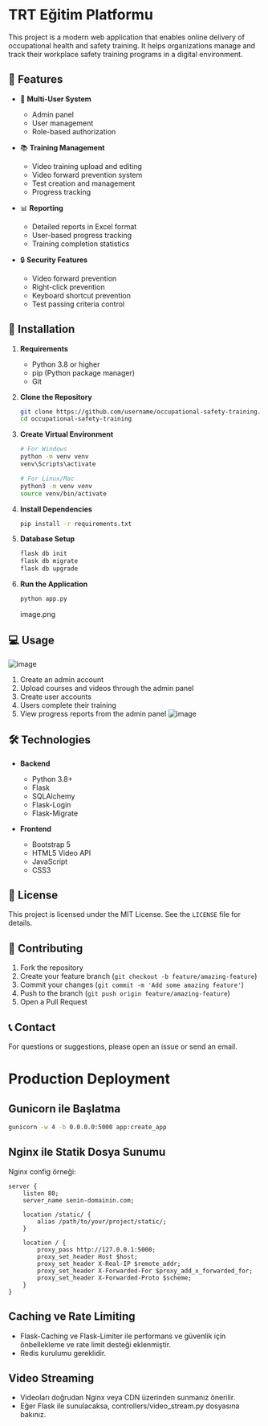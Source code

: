 # TRT Eğitim Platformu

This project is a modern web application that enables online delivery of occupational health and safety training. It helps organizations manage and track their workplace safety training programs in a digital environment.

## 🌟 Features

- 👥 **Multi-User System**
  - Admin panel
  - User management
  - Role-based authorization

- 📚 **Training Management**
  - Video training upload and editing
  - Video forward prevention system
  - Test creation and management
  - Progress tracking

- 📊 **Reporting**
  - Detailed reports in Excel format
  - User-based progress tracking
  - Training completion statistics

- 🔒 **Security Features**
  - Video forward prevention
  - Right-click prevention
  - Keyboard shortcut prevention
  - Test passing criteria control

## 🚀 Installation

1. **Requirements**
   - Python 3.8 or higher
   - pip (Python package manager)
   - Git

2. **Clone the Repository**
   ```bash
   git clone https://github.com/username/occupational-safety-training.git
   cd occupational-safety-training
   ```

3. **Create Virtual Environment**
   ```bash
   # For Windows
   python -m venv venv
   venv\Scripts\activate

   # For Linux/Mac
   python3 -m venv venv
   source venv/bin/activate
   ```

4. **Install Dependencies**
   ```bash
   pip install -r requirements.txt
   ```

5. **Database Setup**
   ```bash
   flask db init
   flask db migrate
   flask db upgrade
   ```

6. **Run the Application**
   ```bash
   python app.py
   ```

   image.png

## 💻 Usage
![image](https://github.com/user-attachments/assets/6481dcb0-a8f3-4642-86d7-5a4f31f45932)


1. Create an admin account
2. Upload courses and videos through the admin panel
3. Create user accounts
4. Users complete their training
5. View progress reports from the admin panel
![image](https://github.com/user-attachments/assets/78117b34-7ed5-43e5-bb58-cb7adf6d3515)


## 🛠️ Technologies

- **Backend**
  - Python 3.8+
  - Flask
  - SQLAlchemy
  - Flask-Login
  - Flask-Migrate

- **Frontend**
  - Bootstrap 5
  - HTML5 Video API
  - JavaScript
  - CSS3

## 📝 License

This project is licensed under the MIT License. See the `LICENSE` file for details.

## 🤝 Contributing

1. Fork the repository
2. Create your feature branch (`git checkout -b feature/amazing-feature`)
3. Commit your changes (`git commit -m 'Add some amazing feature'`)
4. Push to the branch (`git push origin feature/amazing-feature`)
5. Open a Pull Request

## 📞 Contact

For questions or suggestions, please open an issue or send an email. 

# Production Deployment

## Gunicorn ile Başlatma

```bash
gunicorn -w 4 -b 0.0.0.0:5000 app:create_app
```

## Nginx ile Statik Dosya Sunumu

Nginx config örneği:

```
server {
    listen 80;
    server_name senin-domainin.com;

    location /static/ {
        alias /path/to/your/project/static/;
    }

    location / {
        proxy_pass http://127.0.0.1:5000;
        proxy_set_header Host $host;
        proxy_set_header X-Real-IP $remote_addr;
        proxy_set_header X-Forwarded-For $proxy_add_x_forwarded_for;
        proxy_set_header X-Forwarded-Proto $scheme;
    }
}
```

## Caching ve Rate Limiting
- Flask-Caching ve Flask-Limiter ile performans ve güvenlik için önbellekleme ve rate limit desteği eklenmiştir.
- Redis kurulumu gereklidir.

## Video Streaming
- Videoları doğrudan Nginx veya CDN üzerinden sunmanız önerilir.
- Eğer Flask ile sunulacaksa, controllers/video_stream.py dosyasına bakınız. 
